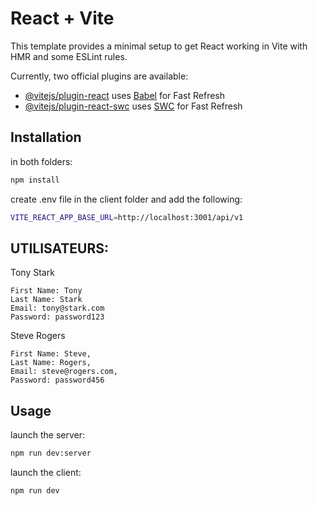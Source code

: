 # React + Vite

This template provides a minimal setup to get React working in Vite with HMR and some ESLint rules.

Currently, two official plugins are available:

- [@vitejs/plugin-react](https://github.com/vitejs/vite-plugin-react/blob/main/packages/plugin-react/README.md) uses [Babel](https://babeljs.io/) for Fast Refresh
- [@vitejs/plugin-react-swc](https://github.com/vitejs/vite-plugin-react-swc) uses [SWC](https://swc.rs/) for Fast Refresh


## Installation
in both folders:

```bash
npm install
```

create .env file in the client folder and add the following:

```bash
VITE_REACT_APP_BASE_URL=http://localhost:3001/api/v1
```

## UTILISATEURS:

Tony Stark

    First Name: Tony
    Last Name: Stark
    Email: tony@stark.com
    Password: password123

Steve Rogers

    First Name: Steve,
    Last Name: Rogers,
    Email: steve@rogers.com,
    Password: password456

## Usage
launch the server:
```bash
npm run dev:server
```

launch the client:
```bash
npm run dev
```
